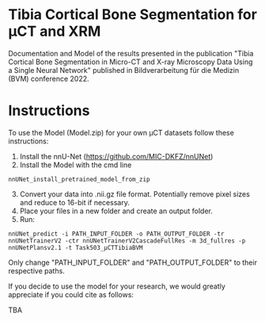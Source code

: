 # Tibia Cortical Bone Segmentation for µCT and XRM
Documentation and Model of the results presented in the publication "Tibia Cortical Bone Segmentation in Micro-CT and X-ray Microscopy Data Using a Single Neural Network" published in Bildverarbeitung für die Medizin (BVM) conference 2022. 


# Instructions

To use the Model (Model.zip) for your own µCT datasets follow these instructions:

1. Install the nnU-Net (https://github.com/MIC-DKFZ/nnUNet)
2. Install the Model with the cmd line 
```
nnUNet_install_pretrained_model_from_zip
```
3. Convert your data into .nii.gz file format. Potentially remove pixel sizes and reduce to 16-bit if necessary.
4. Place your files in a new folder and create an output folder.
5. Run: 
```
nnUNet_predict -i PATH_INPUT_FOLDER -o PATH_OUTPUT_FOLDER -tr nnUNetTrainerV2 -ctr nnUNetTrainerV2CascadeFullRes -m 3d_fullres -p nnUNetPlansv2.1 -t Task503_µCTTibiaBVM
```
Only change "PATH_INPUT_FOLDER" and "PATH_OUTPUT_FOLDER" to their respective paths. 

If you decide to use the model for your research, we would greatly appreciate if you could cite as follows:

TBA
